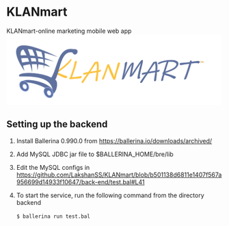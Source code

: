 # KLANmart
KLANmart-online marketing mobile web app
![Logo](https://github.com/LakshanSS/KLANmart/blob/master/assets/logo/logo-blue.png)


## Setting up the backend
1. Install Ballerina 0.990.0 from https://ballerina.io/downloads/archived/
2. Add MySQL JDBC jar file to $BALLERINA_HOME/bre/lib
3. Edit the MySQL configs in https://github.com/LakshanSS/KLANmart/blob/b501138d6811e1407f567a956699d14933f10647/back-end/test.bal#L41
4. To start the service, run the following command from the directory backend

    `$ ballerina run test.bal`

